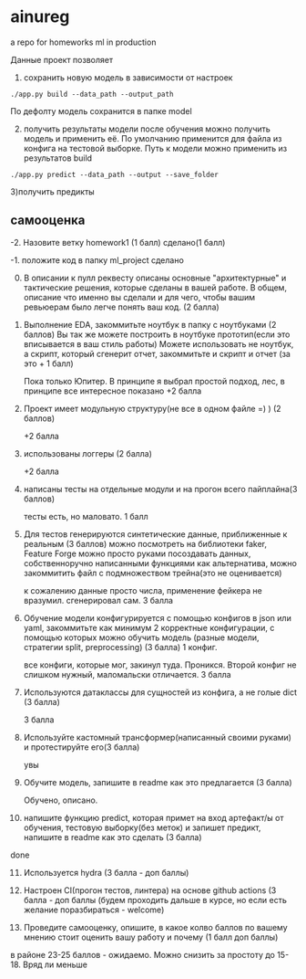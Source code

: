 # ainureg
a repo for homeworks ml in production



Данные проект позволяет
1. сохранить новую модель в зависимости от настроек

```
./app.py build --data_path --output_path 
```
По дефолту модель сохранится в папке model

2. получить результаты модели
   после обучения можно получить модель и применить её. По умолчанию применится для файла из конфига на тестовой выборке. Путь к модели можно применить из результатов build
```
./app.py predict --data_path --output --save_folder
```
3)получить предикты

## самооценка

-2. Назовите ветку homework1 (1 балл)
    сделано(1 балл)

-1. положите код в папку ml_project
    сделано

0. В описании к пулл реквесту описаны основные "архитектурные" и тактические решения, которые сделаны в вашей работе. В общем, описание что именно вы сделали и для чего, чтобы вашим ревьюерам было легче понять ваш код. (2 балла)

1. Выполнение EDA, закоммитьте ноутбук в папку с ноутбуками (2 баллов) Вы так же можете построить в ноутбуке прототип(если это вписывается в ваш стиль работы) Можете использовать не ноутбук, а скрипт, который сгенерит отчет, закоммитьте и скрипт и отчет (за это + 1 балл)

    Пока только Юпитер. В принципе я выбрал простой подход, лес, в принципе все интересное показано
    +2 балла

2. Проект имеет модульную структуру(не все в одном файле =) ) (2 баллов)

    +2 балла

3. использованы логгеры (2 балла)

    +2 балла

4. написаны тесты на отдельные модули и на прогон всего пайплайна(3 баллов)

    тесты есть, но маловато. 1 балл

5. Для тестов генерируются синтетические данные, приближенные к реальным (3 баллов)
можно посмотреть на библиотеки faker, Feature Forge
можно просто руками посоздавать данных, собственноручно написанными функциями как альтернатива, можно закоммитить файл с подмножеством трейна(это не оценивается)

   к сожалению данные просто числа, применение фейкера не вразумил.
   сгенерировал сам. 3 балла

6. Обучение модели конфигурируется с помощью конфигов в json или yaml, закоммитьте как минимум 2 корректные конфигурации, с помощью которых можно обучить модель (разные модели, стратегии split, preprocessing) (3 балла)
1 конфиг.
   
   все конфиги, которые мог, закинул туда. Проникся.
   Второй конфиг не слишком нужный, маломальски отличается.
   3 балла

7. Используются датаклассы для сущностей из конфига, а не голые dict (3 балла)

   3 балла

8. Используйте кастомный трансформер(написанный своими руками) и протестируйте его(3 балла)

   увы

9. Обучите модель, запишите в readme как это предлагается (3 балла)

   Обучено, описано.

10. напишите функцию predict, которая примет на вход артефакт/ы от обучения, тестовую выборку(без меток) и запишет предикт, напишите в readme как это сделать (3 балла)

   done

11. Используется hydra (3 балла - доп баллы)

12. Настроен CI(прогон тестов, линтера) на основе github actions (3 балла - доп баллы (будем проходить дальше в курсе, но если есть желание поразбираться - welcome)

13. Проведите самооценку, опишите, в какое колво баллов по вашему мнению стоит оценить вашу работу и почему (1 балл доп баллы)


в районе 23-25 баллов - ожидаемо. Можно снизить за простоту до 15-18. Вряд ли меньше
